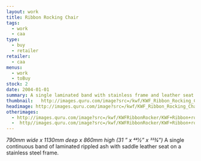 ```yaml
---
layout: work
title: Ribbon Rocking Chair
tags:
  - work
  - caa
type: 
  - buy
  - retailer
retailer:
  - caa
menus: 
  - work
  - toBuy
stock: 2
date: 2004-01-01
summary: A single laminated band with stainless frame and leather seat
thumbnail:   http://images.quru.com/image?src=/kwf/KWF_Ribbon_Rocking_Chair_side_on_white.jpg&width=175&height=175&fill=%23ffffff&left=0.07428571428571429&top=0.06285714285714286&right=0.9142857142857143&bottom=0.9257142857142857&format=jpg&strip=1
headimage: http://images.quru.com/image?src=/kwf/KWF_Ribbon_Rocking_Chair_front_wide_on_white.jpg&width=800&height=300&fill=%23ffffff&left=0.22375&top=0.1&right=0.794&bottom=0.957&format=jpg&strip=1
otherimages:
  - http://images.quru.com/image?src=/kwf/KWFRibbonRocker/KWF+Ribbon+rocking+chair+back.tif&width=175&height=175&fill=%23ffffff&left=0.171&top=0.086&right=0.834&bottom=0.789&format=jpg&strip=1
  -  http//images.quru.com/image?src=/kwf/KWFRibbonRocker/KWF+Ribbon+rocking+chair+front+on.tif&width=175&height=175&fill=%23ffffff&left=0.25&top=0.142&right=0.741&bottom=0.806&format=jpg&strip=1
---
```

_790mm wide x 1130mm deep x 860mm high (31 ” x 441⁄2” x 333⁄4”)_
A single continuous band of laminated rippled ash with saddle leather seat on a stainless steel frame.
